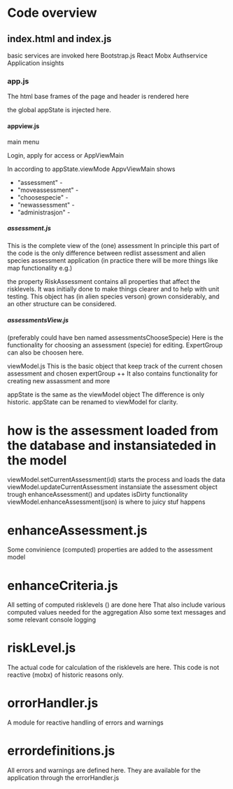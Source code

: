 # Code overview

## index.html and index.js

basic services are invoked here
Bootstrap.js
React
Mobx
Authservice
Application insights

### app.js
The html base frames of the page and header is rendered here

the global appState is injected here.

#### appview.js

main menu

Login, apply for access or AppViewMain

In according to appState.viewMode AppvViewMain shows 
- "assessment" - <Assessment>
- "moveassessment" - <AssessmentMove>
- "choosespecie" -  <AssessmentsView>
- "newassessment" -  <AssessmentNew>
- "administrasjon" - <ExpertGroupAdmin>

##### assessment.js
This is the complete view of the (one) assessment 
In principle this part of the code is the only difference between redlist assessment and alien species assessment application
(in practice there will be more things like map functionality e.g.)

the property RiskAssessment contains all properties that affect the risklevels. It was initially done to make things clearer and to help with unit testing. This object has (in alien species verson) grown considerably, and an other structure can be considered.


##### assessmentsView.js
(preferably could have ben named assessmentsChooseSpecie)
Here is the functionality for choosing an assessment (specie) for editing. ExpertGroup can also be choosen here.


viewModel.js 
This is the basic object that keep track of the current chosen assessment and chosen expertGroup ++
It also contains functionality for creating new assassment and more 


appState is the same as the viewModel object
The difference is only historic. appState can be renamed to viewModel for clarity.


# how is the assessment loaded from the database and instansiateded in the model

viewModel.setCurrentAssessment(id) starts the process and loads the data
viewModel.updateCurrentAssessment instansiate the assessment object trough enhanceAssessment() and updates isDirty functionality
viewModel.enhanceAssessment(json) is where to juicy stuf happens

# enhanceAssessment.js

Some convinience (computed) properties are added to the assessment model


# enhanceCriteria.js

All setting of computed risklevels () are done here
That also include various computed values needed for the aggregation
Also some text messages and some relevant console logging

# riskLevel.js
The actual code for calculation of the risklevels are here.
This code is not reactive (mobx) of historic reasons only.

# orrorHandler.js
A module for reactive handling of errors and warnings

# errordefinitions.js
All errors and warnings are defined here.
They are available for the application through the errorHandler.js



